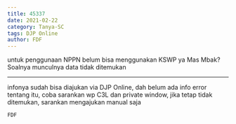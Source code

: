 ```yaml
---
title: 45337
date: 2021-02-22
category: Tanya-SC
tags: DJP Online
author: FDF
---
```


untuk penggunaan NPPN belum bisa menggunakan KSWP ya Mas Mbak? Soalnya munculnya data tidak ditemukan

---

infonya sudah bisa diajukan via DJP Online, dah belum ada info error tentang itu, coba sarankan wp C3L dan private window, jika tetap tidak ditemukan, sarankan mengajukan manual saja

`FDF`
